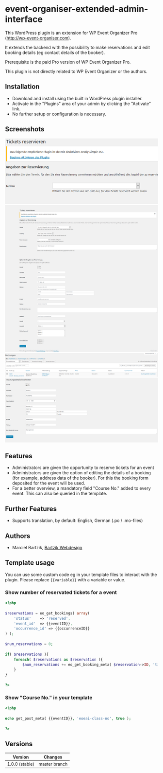 # event-organiser-extended-admin-interface

This WordPress plugin is an extension for WP Event Organizer Pro (http://wp-event-organiser.com).

It extends the backend with the possibility to make reservations and edit booking details (eg contact details of the booker).

Prerequisite is the paid Pro version of WP Event Organizer Pro.

This plugin is not directly related to WP Event Organizer or the authors.


## Installation
* Download and install using the built in WordPress plugin installer.
* Activate in the "Plugins" area of your admin by clicking the "Activate" link.
* No further setup or configuration is necessary.


## Screenshots
![Reserve tickets](/img/screenshots/wp-event-organiser-extended-admin-interface_1.png)
![Reserve tickets](/img/screenshots/wp-event-organiser-extended-admin-interface_2.png)
![Edit booking details](/img/screenshots/wp-event-organiser-extended-admin-interface_3.png)
![Edit booking details](/img/screenshots/wp-event-organiser-extended-admin-interface_4.png)


## Features
* Administrators are given the opportunity to reserve tickets for an event
* Administrators are given the option of editing the details of a booking (for example, address data of the booker). For this the booking form deposited for the event will be used.
* For a better overview, a mandatory field "Course No." added to every event. This can also be queried in the template.


## Further Features
* Supports translation, by default: English, German (.po / .mo-files)


## Authors
* Marciel Bartzik, [Bartzik Webdesign](http://www.bartzik.net)


## Template usage
You can use some custom code eg in your template files to interact with the plugin.
Please replace `{{variable}}` with a variable or value.

### Show number of reservated tickets for a event
```php
<?php

$reservations = eo_get_bookings( array(
	'status'	=> 'reserved',
	'event_id'	=> {{eventID}},
	'occurrence_id'	=> {{occurrenceID}}
) );

$num_reservations = 0;

if( $reservations ){
	foreach( $reservations as $reservation ){
		$num_reservations += eo_get_booking_meta( $reservation->ID, 'ticket_quantity' );
	}
}

?>
```


### Show "Course No." in your template
```php
<?php

echo get_post_meta( {{eventID}}, 'eoeai-class-no', true );

?>
```


## Versions
Version | Changes
------- | -------
1.0.0 (stable) | master branch